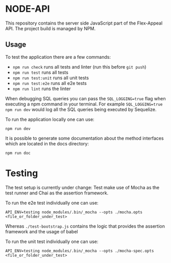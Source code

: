 # NODE-API

This repository contains the server side JavaScript part of the Flex-Appeal API.
The project build is managed by NPM.

## Usage

To test the application there are a few commands:

  - `npm run check` runs all tests and linter (run this before `git push`)
  - `npm run test` runs all tests
  - `npm run test:unit` runs all unit tests
  - `npm run test:e2e` runs all e2e tests
  - `npm run lint` runs the linter

When debugging SQL queries you can pass the `SQL_LOGGING=true` flag when executing a npm command in your terminal.
For example `SQL_LOGGING=true npm run dev` would log all the SQL queries being executed by Sequelize.

To run the application locally one can use:

  `npm run dev`

It is possible to generate some documentation about the method interfaces which are located in the docs directory:

  `npm run doc`

# Testing

The test setup is currently under change:
Test make use of Mocha as the test runner and Chai as the assertion framework.

To run the e2e test individually one can use:
```
API_ENV=testing node_modules/.bin/_mocha --opts ./mocha.opts  <file_or_folder_under_test>
```
Whereas `./test-bootstrap.js` contains the logic that provides the assertion framework and the usage of babel

To run the unit test individually one can use:
```
API_ENV=testing node_modules/.bin/_mocha --opts ./mocha-spec.opts  <file_or_folder_under_test>
```
